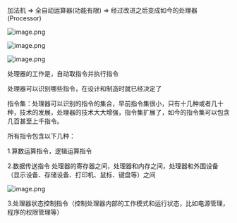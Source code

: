 加法机 => 全自动运算器(功能有限) => 经过改进之后变成如今的处理器(Processor)



![image.png](https://cdn.nlark.com/yuque/0/2021/png/288075/1616333679533-a3e95523-081d-4c1c-82e9-922bb7ca2dd1.png)

![image.png](https://cdn.nlark.com/yuque/0/2021/png/288075/1616334115394-d58151a4-07c1-4324-a6a2-b4149fab3ff4.png)

![image.png](https://cdn.nlark.com/yuque/0/2021/png/288075/1616334173041-5500e935-cc81-4ba1-b345-1127ddedb15b.png)

处理器的工作是，自动取指令并执行指令

处理器可以识别哪些指令，在设计和制造时就已经决定了

指令集：处理器可以识别的指令的集合，早前指令集很小，只有十几种或者几十种，技术的发展，处理器的技术大大增强，指令集扩展了，如今的指令集可以包含几百甚至上千指令。



所有指令包含以下几种：

1.算数运算指令，逻辑运算指令

2.数据传送指令 处理器的寄存器之间，处理器和内存之间，处理器和外围设备（显示设备、存储设备、打印机、鼠标、键盘等）之间

![image.png](https://cdn.nlark.com/yuque/0/2021/png/288075/1616334598987-2d6e9c41-096a-4c87-a936-e0105e4b2b68.png)

3.处理器状态控制指令（控制处理器内部的工作模式和运行状态，比如电源管理，程序的权限管理等）